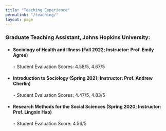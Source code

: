 ```yaml
---
title: "Teaching Experience"
permalink: "/teaching/"
layout: page
---
```


### Graduate Teaching Assistant, Johns Hopkins University:

- #### **Sociology of Health and Illness** (Fall 2022; Instructor: Prof. Emily Agree)  
  ‣ Student Evaluation Scores: 4.58/5, 4.67/5

- #### **Introduction to Sociology** (Spring 2021; Instructor: Prof. Andrew Cherlin)  
  ‣ Student Evaluation Scores: 4.47/5, 4.83/5

- #### **Research Methods for the Social Sciences** (Spring 2020; Instructor: Prof. Lingxin Hao)  
  ‣ Student Evaluation Score: 4.56/5
